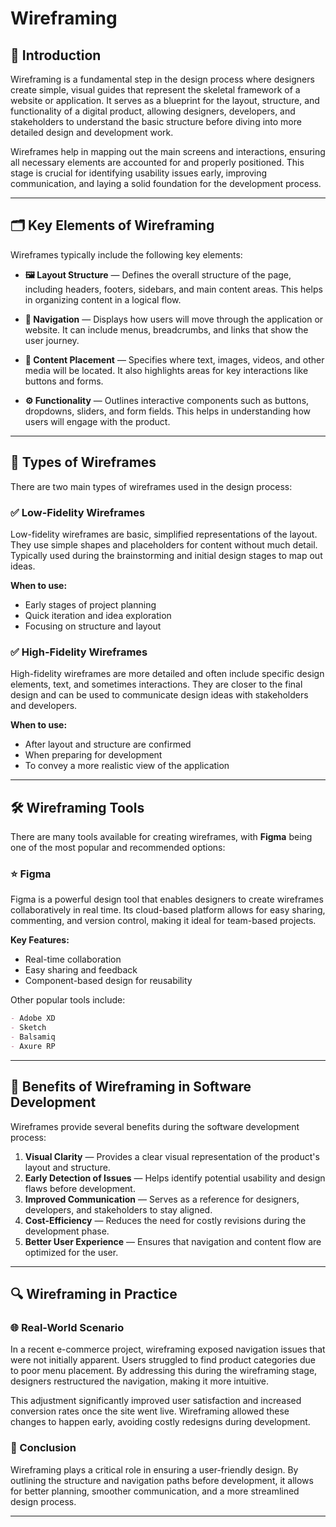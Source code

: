 # Wireframing

## 📌 Introduction

Wireframing is a fundamental step in the design process where designers create simple, visual guides that represent the skeletal framework of a website or application. It serves as a blueprint for the layout, structure, and functionality of a digital product, allowing designers, developers, and stakeholders to understand the basic structure before diving into more detailed design and development work.

Wireframes help in mapping out the main screens and interactions, ensuring all necessary elements are accounted for and properly positioned. This stage is crucial for identifying usability issues early, improving communication, and laying a solid foundation for the development process.

---

## 🗂️ Key Elements of Wireframing

Wireframes typically include the following key elements:

* **🖼️ Layout Structure** — Defines the overall structure of the page, including headers, footers, sidebars, and main content areas. This helps in organizing content in a logical flow.

* **🧭 Navigation** — Displays how users will move through the application or website. It can include menus, breadcrumbs, and links that show the user journey.

* **📝 Content Placement** — Specifies where text, images, videos, and other media will be located. It also highlights areas for key interactions like buttons and forms.

* **⚙️ Functionality** — Outlines interactive components such as buttons, dropdowns, sliders, and form fields. This helps in understanding how users will engage with the product.

---

## 🔎 Types of Wireframes

There are two main types of wireframes used in the design process:

### ✅ Low-Fidelity Wireframes

Low-fidelity wireframes are basic, simplified representations of the layout. They use simple shapes and placeholders for content without much detail. Typically used during the brainstorming and initial design stages to map out ideas.

**When to use:**

* Early stages of project planning
* Quick iteration and idea exploration
* Focusing on structure and layout

### ✅ High-Fidelity Wireframes

High-fidelity wireframes are more detailed and often include specific design elements, text, and sometimes interactions. They are closer to the final design and can be used to communicate design ideas with stakeholders and developers.

**When to use:**

* After layout and structure are confirmed
* When preparing for development
* To convey a more realistic view of the application

---

## 🛠️ Wireframing Tools

There are many tools available for creating wireframes, with **Figma** being one of the most popular and recommended options:

### ⭐ Figma

Figma is a powerful design tool that enables designers to create wireframes collaboratively in real time. Its cloud-based platform allows for easy sharing, commenting, and version control, making it ideal for team-based projects.

**Key Features:**

* Real-time collaboration
* Easy sharing and feedback
* Component-based design for reusability

Other popular tools include:

```markdown
- Adobe XD
- Sketch
- Balsamiq
- Axure RP
```

---

## 🚀 Benefits of Wireframing in Software Development

Wireframes provide several benefits during the software development process:

1. **Visual Clarity** — Provides a clear visual representation of the product's layout and structure.
2. **Early Detection of Issues** — Helps identify potential usability and design flaws before development.
3. **Improved Communication** — Serves as a reference for designers, developers, and stakeholders to stay aligned.
4. **Cost-Efficiency** — Reduces the need for costly revisions during the development phase.
5. **Better User Experience** — Ensures that navigation and content flow are optimized for the user.

---

## 🔍 Wireframing in Practice

### 🌐 Real-World Scenario

In a recent e-commerce project, wireframing exposed navigation issues that were not initially apparent. Users struggled to find product categories due to poor menu placement. By addressing this during the wireframing stage, designers restructured the navigation, making it more intuitive.

This adjustment significantly improved user satisfaction and increased conversion rates once the site went live. Wireframing allowed these changes to happen early, avoiding costly redesigns during development.

### 🎯 Conclusion

Wireframing plays a critical role in ensuring a user-friendly design. By outlining the structure and navigation paths before development, it allows for better planning, smoother communication, and a more streamlined design process.

---
